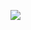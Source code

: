 ![](https://www.websequencediagrams.com/files/render?link=1xufgLtJYhgS7xKYPTCttbPnAdAMmko3nTr55o6jXCHds0TRuiIiN1lhDVtjn62T)
